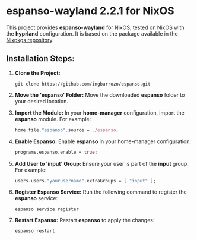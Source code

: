 # espanso-wayland 2.2.1 for NixOS

This project provides **espanso-wayland** for NixOS, tested on NixOS with the **hyprland** configuration. It is based on the package available in the [Nixpkgs repository](https://github.com/NixOS/nixpkgs/tree/nixos-unstable/pkgs/applications/office/espanso).

## Installation Steps:

1. **Clone the Project:**
   ```
   git clone https://github.com/ingbarrozo/espanso.git
   ```

2. **Move the 'espanso' Folder:**
   Move the downloaded **espanso** folder to your desired location.

3. **Import the Module:**
   In your **home-manager** configuration, import the **espanso** module. For example:
   ```nix
   home.file."espanso".source = ./espanso;
   ```

4. **Enable Espanso:**
   Enable **espanso** in your home-manager configuration:
   ```nix
   programs.espanso.enable = true;
   ```

5. **Add User to 'input' Group:**
   Ensure your user is part of the **input** group. For example:
   ```nix
   users.users."yourusername".extraGroups = [ "input" ];
   ```

6. **Register Espanso Service:**
   Run the following command to register the **espanso** service:
   ```
   espanso service register
   ```

7. **Restart Espanso:**
   Restart **espanso** to apply the changes:
   ```
   espanso restart
   ```
